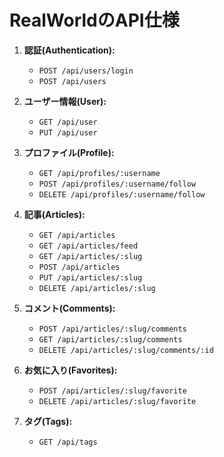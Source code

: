 # RealWorldのAPI仕様

1. **認証(Authentication):**
   * `POST /api/users/login`
   * `POST /api/users`
   
2. **ユーザー情報(User):**
   * `GET /api/user`
   * `PUT /api/user`
   
3. **プロファイル(Profile):**
   * `GET /api/profiles/:username`
   * `POST /api/profiles/:username/follow`
   * `DELETE /api/profiles/:username/follow`
   
4. **記事(Articles):**
   * `GET /api/articles`
   * `GET /api/articles/feed`
   * `GET /api/articles/:slug`
   * `POST /api/articles`
   * `PUT /api/articles/:slug`
   * `DELETE /api/articles/:slug`
   
5. **コメント(Comments):**
   * `POST /api/articles/:slug/comments`
   * `GET /api/articles/:slug/comments`
   * `DELETE /api/articles/:slug/comments/:id`
   
6. **お気に入り(Favorites):**
   * `POST /api/articles/:slug/favorite`
   * `DELETE /api/articles/:slug/favorite`
   
7. **タグ(Tags):**
   * `GET /api/tags`
